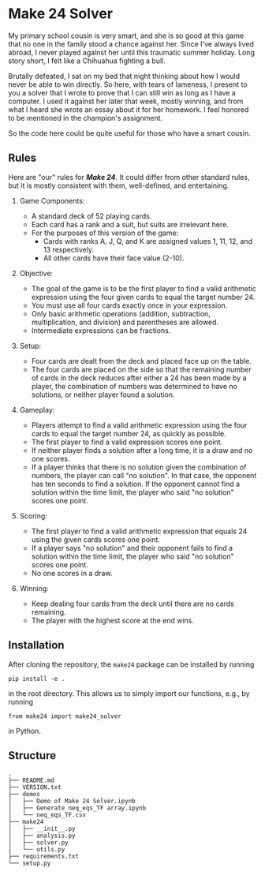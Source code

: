 # Make 24 Solver

My primary school cousin is very smart, and she is so good at this game that no one in the family stood a chance against her. Since I've always lived abroad, I never played against her until this traumatic summer holiday. Long story short, I felt like a Chihuahua fighting a bull. 

Brutally defeated, I sat on my bed that night thinking about how I would never be able to win directly. So here, with tears of lameness, I present to you a solver that I wrote to prove that I can still win as long as I have a computer. I used it against her later that week, mostly winning, and from what I heard she wrote an essay about it for her homework. I feel honored to be mentioned in the champion's assignment.

So the code here could be quite useful for those who have a smart cousin.

## Rules
Here are "our" rules for ***Make 24***. It could differ from other standard rules, but it is mostly consistent with them, well-defined, and entertaining.

1. Game Components:
   - A standard deck of 52 playing cards.
   - Each card has a rank and a suit, but suits are irrelevant here.
   - For the purposes of this version of the game:
     - Cards with ranks A, J, Q, and K are assigned values 1, 11, 12, and 13 respectively.
     - All other cards have their face value (2-10).

2. Objective:
   - The goal of the game is to be the first player to find a valid arithmetic expression using the four given cards to equal the target number 24.
   - You must use all four cards exactly once in your expression.
   - Only basic arithmetic operations (addition, subtraction, multiplication, and division) and parentheses are allowed.
   - Intermediate expressions can be fractions.

3. Setup:
   - Four cards are dealt from the deck and placed face up on the table.
   - The four cards are placed on the side so that the remaining number of cards in the deck reduces after either a 24 has been made by a player, the combination of numbers was determined to have no solutions, or neither player found a solution.

4. Gameplay:
   - Players attempt to find a valid arithmetic expression using the four cards to equal the target number 24, as quickly as possible.
   - The first player to find a valid expression scores one point.
   - If neither player finds a solution after a long time, it is a draw and no one scores.
   - If a player thinks that there is no solution given the combination of numbers, the player can call "no solution". In that case, the opponent has ten seconds to find a solution. If the opponent cannot find a solution within the time limit, the player who said "no solution" scores one point.

5. Scoring:
   - The first player to find a valid arithmetic expression that equals 24 using the given cards scores one point.
   - If a player says "no solution" and their opponent fails to find a solution within the time limit, the player who said "no solution" scores one point.
   - No one scores in a draw.

6. Winning:
   - Keep dealing four cards from the deck until there are no cards remaining.
   - The player with the highest score at the end wins.

## Installation
After cloning the repository, the `make24` package can be installed by running
```
pip install -e .
```
in the root directory. This allows us to simply import our functions, e.g., by running
```
from make24 import make24_solver
```
in Python.

## Structure
```
.
├── README.md
├── VERSION.txt
├── demos
│   ├── Demo of Make 24 Solver.ipynb
│   ├── Generate neq_eqs_TF array.ipynb
│   └── neq_eqs_TF.csv
├── make24
│   ├── __init__.py
│   ├── analysis.py
│   ├── solver.py
│   └── utils.py
├── requirements.txt
└── setup.py

```
